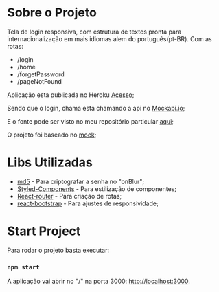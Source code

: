 # Sobre o Projeto
Tela de login responsiva, com estrutura de textos pronta para internacionalização em mais idiomas alem do português(pt-BR). Com as rotas:
* /login
* /home
* /forgetPassword
* /pageNotFound

Aplicação esta publicada no Heroku [Acesso](https://app-login-wiser.herokuapp.com/);

Sendo que o login, chama esta chamando a api no [Mockapi.io](https://6035d51e6496b9001749f6b6.mockapi.io/api/v1/signIn);

E o fonte pode ser visto no meu repositório particular [aqui](https://github.com/LuizCasara/my-app-login);

O projeto foi baseado no [mock](https://www.figma.com/file/zC98pMR61WhKX5joTKTMr6/Teste-Wiser?node-id=3%3A93);

# Libs Utilizadas
* [md5](https://www.npmjs.com/package/md5) - Para criptografar a senha no "onBlur";
* [Styled-Components](https://styled-components.com/) - Para estilização de componentes;
* [React-router](https://reactrouter.com/) - Para criação de rotas;
* [react-bootstrap](https://react-bootstrap.github.io/) - Para ajustes de responsividade;

# Start Project

Para rodar o projeto basta executar:
### `npm start`

A aplicação vai abrir no "/" na porta 3000: [http://localhost:3000](http://localhost:3000).
